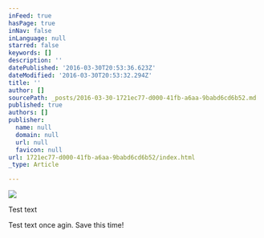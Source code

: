 ```yaml
---
inFeed: true
hasPage: true
inNav: false
inLanguage: null
starred: false
keywords: []
description: ''
datePublished: '2016-03-30T20:53:36.623Z'
dateModified: '2016-03-30T20:53:32.294Z'
title: ''
author: []
sourcePath: _posts/2016-03-30-1721ec77-d000-41fb-a6aa-9babd6cd6b52.md
published: true
authors: []
publisher:
  name: null
  domain: null
  url: null
  favicon: null
url: 1721ec77-d000-41fb-a6aa-9babd6cd6b52/index.html
_type: Article

---
```

![](https://the-grid-user-content.s3-us-west-2.amazonaws.com/a2c5bde0-4254-44b4-82b2-a7e936d5fdb2.jpg)

Test text

Test text once agin.  Save this time!